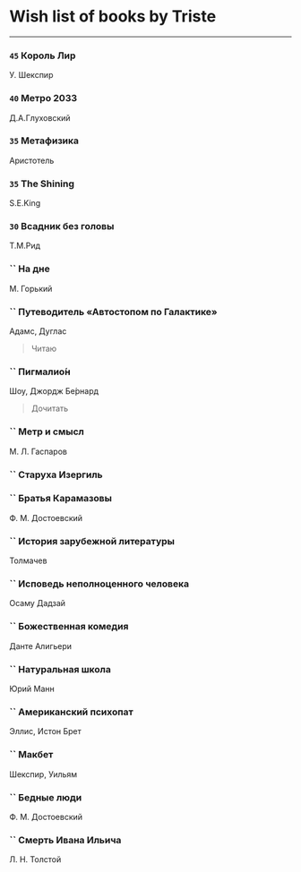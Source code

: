 # Wish list of books by Triste
---

### `45` Король Лир
У. Шекспир

### `40` Метро 2033
Д.А.Глуховский

### `35` Метафизика
Аристотель

### `35` The Shining
S.E.King

### `30` Всадник без головы
Т.М.Рид

### `` На дне
М. Горький

### `` Путеводитель «Автостопом по Галактике»
Адамс, Дуглас
> Читаю

### `` Пигмалио́н
Шоу, Джордж Бе́рнард
> Дочитать

### `` Метр и смысл
М. Л. Гаспаров

### `` Старуха Изергиль

### `` Братья Карамазовы
Ф. М. Достоевский

### `` История зарубежной литературы
Толмачев

### `` Исповедь неполноценного человека
Осаму Дадзай

### `` Божественная комедия
Данте Алигьери

### `` Натуральная школа
Юрий Манн

### `` Американский психопат
Эллис, Истон Брет

### `` Макбет
Шекспир, Уильям

### `` Бедные люди
Ф. М. Достоевский

### `` Смерть Ивана Ильича
Л. Н. Толстой

